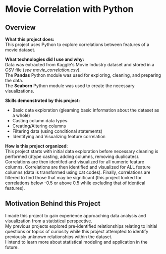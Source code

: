 Movie Correlation with Python
=============================

Overview
--------

**What this project does:**  
This project uses Python to explore correlations between features of a movie dataset.

**What technologies did I use and why:**  
Data was extracted from Kaggle's Movie Industry dataset and stored in a CSV file (<em>see movie_correlation.csv</em>).  
The **Pandas** Python module was used for exploring, cleaning, and preparing the data.  
The **Seaborn** Python module was used to create the necessary visualizations.

**Skills demonstrated by this project:**  
* Basic data exploration (gleaming basic information about the dataset as a whole)
* Casting column data types
* Creating/Altering columns
* Filtering data (using conditional statements)
* Identifying and Visualizing feature correlation


**How is this project organized:**  
This project starts with initial data exploration before necessary cleaning is performed (dtype casting, adding columns, removing duplicates).  
Correlations are then identifed and visualized for all numeric feature columns.
Correlations are then identified and visualized for ALL feature columns (data is transformed using cat codes).
Finally, correlations are filtered to find those that may be significant (this project looked for correlations below -0.5 or above 0.5 while excluding that of identical features).


Motivation Behind this Project
------------------------------
I made this project to gain experience approaching data analysis and visualization from a statistical perspective.  
My previous projects explored pre-identified relationships relating to initial questions or topics of curiosity while this project attempted to identify previously unknown
relationships within the dataset.  
I intend to learn more about statistical modeling and application in the future.